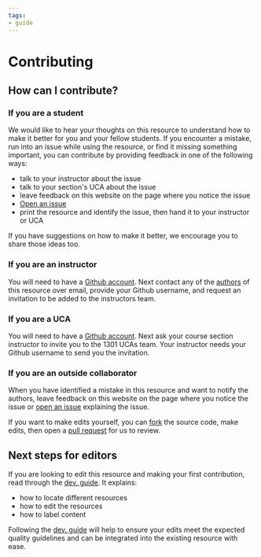 ```yaml
---
tags:
- guide
---
```


#  Contributing

## How can I contribute?

### If you are a student

We would like to hear your thoughts on this resource to understand how to make it better for you and your fellow students. If you encounter a mistake, run into an issue while using the resource, or find it missing something important, you can contribute by providing feedback in one of the following ways:

- talk to your instructor about the issue
- talk to your section's UCA about the issue
- leave feedback on this website on the page where you notice the issue
- [Open an issue](https://github.com/princomp/princomp.github.io/issues/new/choose)
- print the resource and identify the issue, then hand it to your instructor or UCA

If you have suggestions on how to make it better, we encourage you to share those ideas too.

### If you are an instructor

You will need to have a [Github account](https://github.com/join). Next contact any of the [authors](credits#authors) of this resource over email, provide your Github username, and request an invitation to be added to the instructors team. 

### If you are a UCA

You will need to have a [Github account](https://github.com/join). Next ask your course section instructor to invite you to the 1301 UCAs team. Your instructor needs your Github username to send you the invitation.

### If you are an outside collaborator

When you have identified a mistake in this resource and want to notify the authors, leave feedback on this website on the page where you notice the issue or [open an issue](https://github.com/princomp/princomp.github.io/issues/new/choose) explaining the issue. 

If you want to make edits yourself, you can [fork](https://github.com/princomp/princomp.github.io/fork) the source code, make edits, then open a [pull request](https://github.com/princomp/princomp.github.io/pulls) for us to review.

## Next steps for editors

If you are looking to edit this resource and making your first contribution, read through the [dev. guide](dev_guide). It explains:

- how to locate different resources
- how to edit the resources
- how to label content

Following the [dev. guide](dev_guide) will help to ensure your edits meet the expected quality guidelines and can be integrated into the existing resource with ease.
